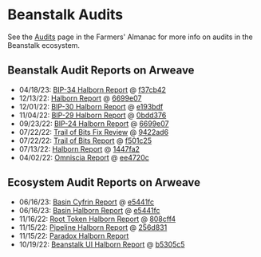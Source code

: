 # Beanstalk Audits

See the [Audits](https://docs.bean.money/almanac/protocol/audits) page in the Farmers' Almanac for more info on audits in the Beanstalk ecosystem.

## Beanstalk Audit Reports on Arweave

* 04/18/23: [BIP-34 Halborn Report](https://bean.money/04-18-23-bip-34-halborn-report) @ [f37cb42](https://github.com/BeanstalkFarms/Beanstalk/tree/f37cb42809fb8dfc9a0f2891db1ad96a1b848a4c)
* 12/13/22: [Halborn Report](https://bean.money/12-13-22-halborn-report) @ [6699e07](https://github.com/BeanstalkFarms/Beanstalk/tree/6699e071626a17283facc67242536037989ecd91)
* 12/01/22: [BIP-30 Halborn Report](https://bean.money/12-01-22-bip-30-halborn-report) @ [e193bdf](https://github.com/BeanstalkFarms/Beanstalk/tree/e193bdf747e804c13280453f3dbb52ebc797091b)
* 11/04/22: [BIP-29 Halborn Report](https://bean.money/11-04-22-bip-29-halborn-report) @ [0bdd376](https://github.com/BeanstalkFarms/Beanstalk/tree/0bdd376263b0fe94af84aaf4adb6391b39fa80ab)
* 09/23/22: [BIP-24 Halborn Report](https://bean.money/09-23-22-bip-24-halborn-report) @ [6699e07](https://github.com/BeanstalkFarms/Beanstalk/tree/6699e071626a17283facc67242536037989ecd91)
* 07/22/22: [Trail of Bits Fix Review](https://bean.money/07-22-22-tob-fix-review) @ [9422ad6](https://github.com/BeanstalkFarms/Beanstalk/tree/9422ad60cbb4ece7cfb4f0925c4586fb4582e7df)
* 07/22/22: [Trail of Bits Report](https://bean.money/07-22-22-tob-report) @ [f501c25](https://github.com/BeanstalkFarms/Beanstalk/tree/f501c25eb41e391c35a2926dacca7d9912e700f3)
* 07/13/22: [Halborn Report](https://bean.money/07-13-22-halborn-report) @ [1447fa2](https://github.com/BeanstalkFarms/Beanstalk/tree/1447fa2c0d42c73345a38edb4f4dad076392f429)
* 04/02/22: [Omniscia Report](https://bean.money/04-02-22-omniscia-report) @ [ee4720c](https://github.com/BeanstalkFarms/Beanstalk/tree/ee4720cdb449d5b6ff2b789083792c4395628674)

## Ecosystem Audit Reports on Arweave

* 06/16/23: [Basin Cyfrin Report](https://bean.money/06-16-23-basin-cyfrin-report) @ [e5441fc](https://github.com/BeanstalkFarms/Basin/tree/e5441fc78f0fd4b77a898812d0fd22cb43a0af55)
* 06/16/23: [Basin Halborn Report](https://bean.money/06-16-23-basin-halborn-report) @ [e5441fc](https://github.com/BeanstalkFarms/Basin/tree/e5441fc78f0fd4b77a898812d0fd22cb43a0af55)
* 11/16/22: [Root Token Halborn Report](https://bean.money/11-16-22-root-token-halborn-report) @ [808cff4](https://github.com/BeanstalkFarms/Beanstalk/tree/808cff496f8161c8d94f7a35e99dbf3ad77142f0)
* 11/15/22: [Pipeline Halborn Report](https://bean.money/11-15-22-pipeline-halborn-report) @ [256d831](https://github.com/BeanstalkFarms/Beanstalk/tree/256d83162687eed4d589bbf24e0a61a590c11326)
* 11/15/22: [Paradox Halborn Report](https://bean.money/11-15-22-paradox-halborn-report)
* 10/19/22: [Beanstalk UI Halborn Report](https://bean.money/10-19-22-beanstalk-ui-halborn-report) @ [b5305c5](https://github.com/BeanstalkFarms/Beanstalk-UI/tree/b5305c5bd7e028bac9abd8e9129a85fd232c3e5e)
